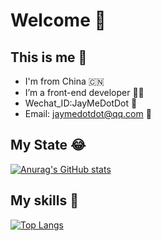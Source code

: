 # Welcome 👏

## This is me 👻

- I'm from China 🇨🇳
- I’m a front-end developer 👨‍💻
- Wechat_ID:JayMeDotDot 💬
- Email: jaymedotdot@qq.com 📧


## My State 😂

[![Anurag's GitHub stats](https://github-readme-stats.vercel.app/api?username=JayMeDotDot&show_icons=true&title_color=005248&text_color=005248&icon_color=005248&bg_color=30,FF8983,ffa000&hide_border=true&border_radius=0.7em)](https://github.com/anuraghazra/github-readme-stats)


## My skills 🤣
[![Top Langs](https://github-readme-stats.vercel.app/api/top-langs/?username=JayMeDotDot&title_color=005248&text_color=005248&layout=compact&bg_color=30,FF8983,ffa000&hide_border=true&border_radius=0.7em)](https://github.com/anuraghazra/github-readme-stats)
